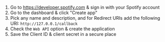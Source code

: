 1. Go to https://developer.spotify.com & sign in with your Spotify account
2. Go to the dashboard & click "Create app"
3. Pick any name and description, and for Redirect URIs add the following URI: `http://127.0.0.1/callback`
4. Check the `Web API` option & create the application
5. Save the Client ID & client secret in a secure place
